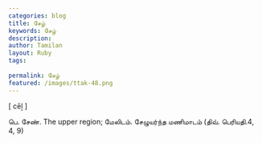 ```yaml
---
categories: blog
title: சேழ்
keywords: சேழ்
description: 
author: Tamilan
layout: Ruby
tags: 
 
permalink: சேழ்
featured: /images/ttak-48.png
---
```

  
[ cēḻ ]  
  
பெ. சேண். The upper region; மேலிடம். சேழுயர்ந்த மணிமாடம் (திவ். பெரியதி.4, 4, 9)